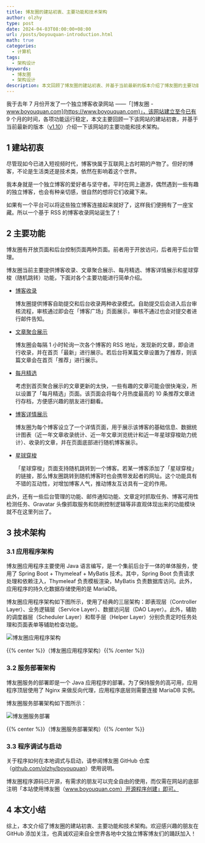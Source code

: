 ```yaml
---
title: 博友圈的建站初衷、主要功能和技术架构
author: olzhy
type: post
date: 2024-04-03T08:00:00+08:00
url: /posts/boyouquan-introduction.html
math: true
categories:
  - 计算机
tags:
  - 架构设计
keywords:
  - 博友圈
  - 架构设计
description: 本文回顾了博友圈的建站初衷、并基于当前最新的版本介绍了博友圈的主要功能和技术架构。
---
```


我于去年 7 月份开发了一个独立博客收录网站 ——「[博友圈 - www.boyouquan.com](https://www.boyouquan.com)」，该网站建立至今已有 9 个月的时间，各项功能运行稳定，本文主要回顾一下该网站的建站初衷，并基于当前最新的版本（[v1.10](https://github.com/olzhy/boyouquan/releases/tag/v1.10)）介绍一下该网站的主要功能和技术架构。

<!--more-->

## 1 建站初衷

尽管现如今已进入短视频时代，博客快属于互联网上古时期的产物了。但好的博客，不论是生活类还是技术类，依然在影响着这个世界。

我本身就是一个独立博客的爱好者与坚守者。平时在网上遨游，偶然遇到一些有趣的独立博客，也会有种亲切感，很自然的想将它们收藏下来。

如果有一个平台可以将这些独立博客连接起来就好了，这样我们便拥有了一座宝藏。所以一个基于 RSS 的博客收录网站诞生了！

## 2 主要功能

博友圈有开放页面和后台控制页面两种页面。前者用于开放访问，后者用于后台管理。

博友圈当前主要提供博客收录、文章聚合展示、每月精选、博客详情展示和星球穿梭（随机跳转）功能，下面对各个主要功能进行简单介绍。

- [博客收录](https://www.boyouquan.com/blogs)

  博友圈提供博客自助提交和后台收录两种收录模式。自助提交后会进入后台审核流程，审核通过即会在「博客广场」页面展示，审核不通过也会对提交者进行邮件告知。

- [文章聚合展示](https://www.boyouquan.com/home)

  博友圈会每隔 1 小时轮询一次各个博客的 RSS 地址，发现新的文章，即会进行收录，并在首页「最新」进行展示。若后台将某篇文章设置为了推荐，则该篇文章会在首页「推荐」进行展示。

- [每月精选](https://www.boyouquan.com/monthly-select)

  考虑到首页聚合展示的文章更新的太快，一些有趣的文章可能会很快淹没，所以设置了「每月精选」页面。该页面会将每个月热度最高的 10 条推荐文章进行存档，方便感兴趣的朋友进行翻看。

- [博客详情展示](https://www.boyouquan.com/blogs/leileiluoluo.com)

  博友圈为每个博客设立了一个详情页面，用于展示该博客的基础信息、数据统计图表（近一年文章收录统计、近一年文章浏览统计和近一年星球穿梭助力统计）、收录的文章，并在页面底部进行随机博客展示。

- [星球穿梭](https://www.boyouquan.com/planet-shuttle)

  「星球穿梭」页面支持随机跳转到一个博客。若某一博客添加了「星球穿梭」的链接，那么博友圈跳转到随机博客时也会携带发起者的网址。这个功能具有不错的互动性，对增加博客人气，推动博友互访具有一定的作用。

此外，还有一些后台管理的功能、邮件通知功能、文章定时抓取任务、博客可用性检测任务、Gravatar 头像抓取服务和防刷控制逻辑等非直观体现出来的功能模块就不在这里列出了。

## 3 技术架构

### 3.1 应用程序架构

博友圈应用程序主要使用 Java 语言编写，是一个集前后台于一体的单体服务，使用了 Spring Boot + Thymeleaf + MyBatis 技术。其中，Spring Boot 负责请求处理和依赖注入，Thymeleaf 负责模板渲染，MyBatis 负责数据库访问。此外，应用程序的持久化数据存储使用的是 MariaDB。

博友圈应用程序架构如下图所示，使用了经典的三层架构：即表现层（Controller Layer）、业务逻辑层（Service Layer）、数据访问层（DAO Layer）。此外，辅助的调度器层（Scheduler
Layer）和帮手层（Helper Layer）分别负责定时任务处理和页面表单等辅助检查功能。

![博友圈应用程序架构](https://olzhy.github.io/static/images/uploads/2024/04/boyouquan-application-architecture.svg#center)

{{% center %}}（博友圈应用程序架构）{{% /center %}}

### 3.2 服务部署架构

博友圈服务的部署即是一个 Java 应用程序的部署。为了保持服务的高可用，应用程序顶层使用了 Nginx 来做反向代理，应用程序底层则需要连接 MariaDB 实例。

博友圈服务部署架构如下图所示：

![博友圈服务部署](https://olzhy.github.io/static/images/uploads/2024/04/boyouquan-deployment-architecture.svg#center)

{{% center %}}（博友圈服务部署架构）{{% /center %}}

### 3.3 程序调试与启动

关于程序如何在本地调式与启动，请参阅博友圈 GitHub 仓库（[github.com/olzhy/boyouquan](https://github.com/olzhy/boyouquan)）使用说明。

博友圈程序源码已开源，有需求的朋友可以完全自由的使用，而仅需在网站的底部注明「本站使用博友圈（www.boyouquan.com）开源程序创建」即可。

## 4 本文小结

综上，本文介绍了博友圈的建站初衷、主要功能和技术架构。欢迎感兴趣的朋友在 GitHub 添加关注，也真诚欢迎来自全世界各地中文独立博客博友们的踊跃加入！
